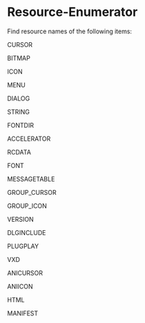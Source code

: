 Resource-Enumerator
===================

Find resource names of the following items:

CURSOR

BITMAP

ICON

MENU

DIALOG

STRING

FONTDIR

ACCELERATOR

RCDATA

FONT

MESSAGETABLE

GROUP_CURSOR

GROUP_ICON

VERSION

DLGINCLUDE

PLUGPLAY

VXD

ANICURSOR

ANIICON

HTML

MANIFEST
